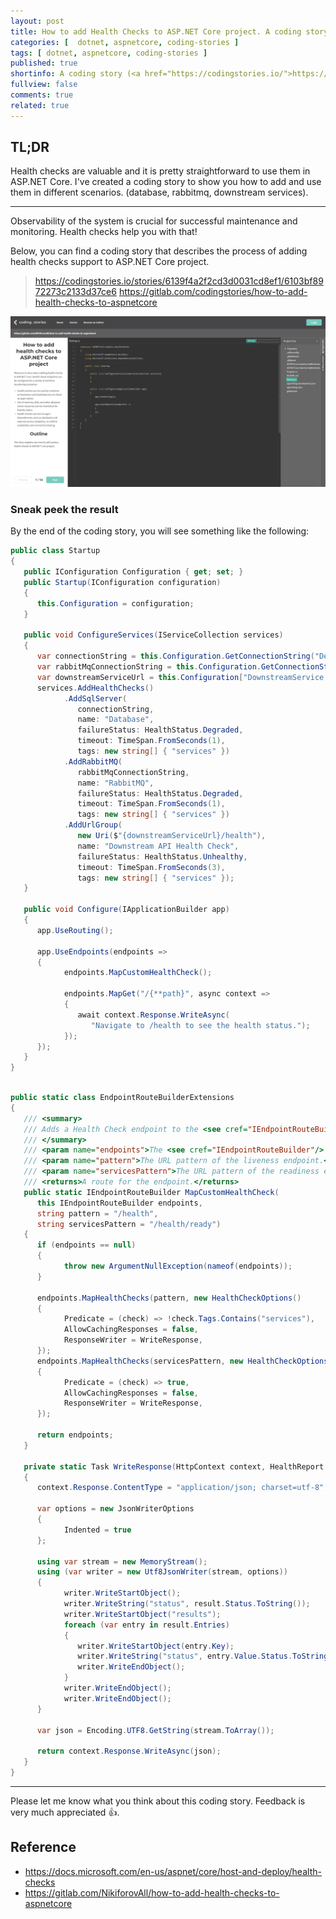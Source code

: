 ```yaml
---
layout: post
title: How to add Health Checks to ASP.NET Core project. A coding story.
categories: [  dotnet, aspnetcore, coding-stories ]
tags: [ dotnet, aspnetcore, coding-stories ]
published: true
shortinfo: A coding story (<a href="https://codingstories.io/">https://codingstories.io/</a>) that explains how to add health checks to ASP.NET Core project.
fullview: false
comments: true
related: true
---
```


## TL;DR

Health checks are valuable and it is pretty straightforward to use them in ASP.NET Core. I've created a coding story to show you how to add and use them in different scenarios. (database, rabbitmq, downstream services).

---

Observability of the system is crucial for successful maintenance and monitoring. Health checks help you with that!

Below, you can find a coding story that describes the process of adding health checks support to ASP.NET Core project.

> https://codingstories.io/stories/6139f4a2f2cd3d0031cd8ef1/6103bf8972273c2133d37ce6
> https://gitlab.com/codingstories/how-to-add-health-checks-to-aspnetcore

![healthchecks-banner](/assets/add-health-check/healh-checks-coding-story.png)

### Sneak peek the result

By the end of the coding story, you will see something like the following:

```csharp
public class Startup
{
   public IConfiguration Configuration { get; set; }
   public Startup(IConfiguration configuration)
   {
      this.Configuration = configuration;
   }

   public void ConfigureServices(IServiceCollection services)
   {
      var connectionString = this.Configuration.GetConnectionString("DefaultConnection");
      var rabbitMqConnectionString = this.Configuration.GetConnectionString("RabbitMQ");
      var downstreamServiceUrl = this.Configuration["DownstreamService:BaseUrl"];
      services.AddHealthChecks()
            .AddSqlServer(
               connectionString,
               name: "Database",
               failureStatus: HealthStatus.Degraded,
               timeout: TimeSpan.FromSeconds(1),
               tags: new string[] { "services" })
            .AddRabbitMQ(
               rabbitMqConnectionString,
               name: "RabbitMQ",
               failureStatus: HealthStatus.Degraded,
               timeout: TimeSpan.FromSeconds(1),
               tags: new string[] { "services" })
            .AddUrlGroup(
               new Uri($"{downstreamServiceUrl}/health"),
               name: "Downstream API Health Check",
               failureStatus: HealthStatus.Unhealthy,
               timeout: TimeSpan.FromSeconds(3),
               tags: new string[] { "services" });
   }

   public void Configure(IApplicationBuilder app)
   {
      app.UseRouting();

      app.UseEndpoints(endpoints =>
      {
            endpoints.MapCustomHealthCheck();

            endpoints.MapGet("/{**path}", async context =>
            {
               await context.Response.WriteAsync(
                  "Navigate to /health to see the health status.");
            });
      });
   }
}
```

```csharp

public static class EndpointRouteBuilderExtensions
{
   /// <summary>
   /// Adds a Health Check endpoint to the <see cref="IEndpointRouteBuilder"/> with the specified template.
   /// </summary>
   /// <param name="endpoints">The <see cref="IEndpointRouteBuilder"/> to add endpoint to.</param>
   /// <param name="pattern">The URL pattern of the liveness endpoint.</param>
   /// <param name="servicesPattern">The URL pattern of the readiness endpoint.</param>
   /// <returns>A route for the endpoint.</returns>
   public static IEndpointRouteBuilder MapCustomHealthCheck(
      this IEndpointRouteBuilder endpoints,
      string pattern = "/health",
      string servicesPattern = "/health/ready")
   {
      if (endpoints == null)
      {
            throw new ArgumentNullException(nameof(endpoints));
      }

      endpoints.MapHealthChecks(pattern, new HealthCheckOptions()
      {
            Predicate = (check) => !check.Tags.Contains("services"),
            AllowCachingResponses = false,
            ResponseWriter = WriteResponse,
      });
      endpoints.MapHealthChecks(servicesPattern, new HealthCheckOptions()
      {
            Predicate = (check) => true,
            AllowCachingResponses = false,
            ResponseWriter = WriteResponse,
      });

      return endpoints;
   }

   private static Task WriteResponse(HttpContext context, HealthReport result)
   {
      context.Response.ContentType = "application/json; charset=utf-8";

      var options = new JsonWriterOptions
      {
            Indented = true
      };

      using var stream = new MemoryStream();
      using (var writer = new Utf8JsonWriter(stream, options))
      {
            writer.WriteStartObject();
            writer.WriteString("status", result.Status.ToString());
            writer.WriteStartObject("results");
            foreach (var entry in result.Entries)
            {
               writer.WriteStartObject(entry.Key);
               writer.WriteString("status", entry.Value.Status.ToString());
               writer.WriteEndObject();
            }
            writer.WriteEndObject();
            writer.WriteEndObject();
      }

      var json = Encoding.UTF8.GetString(stream.ToArray());

      return context.Response.WriteAsync(json);
   }
}
```

---

Please let me know what you think about this coding story. Feedback is very much appreciated 👍.

## Reference

* <https://docs.microsoft.com/en-us/aspnet/core/host-and-deploy/health-checks>
* <https://gitlab.com/NikiforovAll/how-to-add-health-checks-to-aspnetcore>
